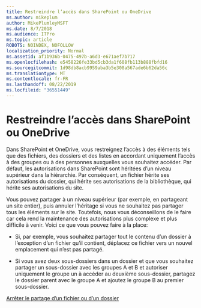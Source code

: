 ```yaml
---
title: Restreindre l’accès dans SharePoint ou OneDrive
ms.author: mikeplum
author: MikePlumleyMSFT
ms.date: 8/7/2018
ms.audience: ITPro
ms.topic: article
ROBOTS: NOINDEX, NOFOLLOW
localization_priority: Normal
ms.assetid: af1b936b-0475-497b-a6d3-e671aef7b717
ms.openlocfilehash: e5458226fe33bd5cb3da1f608fb113b888fbfd16
ms.sourcegitcommit: 1d98db8acb9959aba3b5e308a567ade6b62da56c
ms.translationtype: MT
ms.contentlocale: fr-FR
ms.lasthandoff: 08/22/2019
ms.locfileid: "36551449"
---
```

# <a name="restrict-access-in-sharepoint-or-onedrive"></a>Restreindre l’accès dans SharePoint ou OneDrive

Dans SharePoint et OneDrive, vous restreignez l’accès à des éléments tels que des fichiers, des dossiers et des listes en accordant uniquement l’accès à des groupes ou à des personnes auxquelles vous souhaitez accéder. Par défaut, les autorisations dans SharePoint sont héritées d’un niveau supérieur dans la hiérarchie. Par conséquent, un fichier hérite ses autorisations du dossier, qui hérite ses autorisations de la bibliothèque, qui hérite ses autorisations du site.
  
Vous pouvez partager à un niveau supérieur (par exemple, en partageant un site entier), puis annuler l’héritage si vous ne souhaitez pas partager tous les éléments sur le site. Toutefois, nous vous déconseillons de le faire car cela rend la maintenance des autorisations plus complexe et plus difficile à venir. Voici ce que vous pouvez faire à la place:
  
- Si, par exemple, vous souhaitez partager tout le contenu d’un dossier à l’exception d’un fichier qu’il contient, déplacez ce fichier vers un nouvel emplacement qui n’est pas partagé.
    
- Si vous avez deux sous-dossiers dans un dossier et que vous souhaitez partager un sous-dossier avec les groupes A et B et autoriser uniquement le groupe un à accéder au deuxième sous-dossier, partagez le dossier parent avec le groupe A et ajoutez le groupe B au premier sous-dossier.
    
[Arrêter le partage d’un fichier ou d’un dossier](https://go.microsoft.com/fwlink/?linkid=2008861)
  


